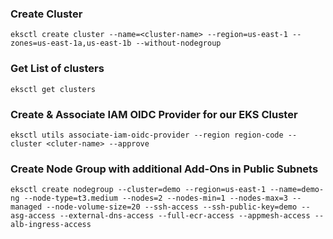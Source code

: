 ### Create Cluster

```
eksctl create cluster --name=<cluster-name> --region=us-east-1 --zones=us-east-1a,us-east-1b --without-nodegroup 
```

### Get List of clusters

```
eksctl get clusters 
```

### Create & Associate IAM OIDC Provider for our EKS Cluster

```
eksctl utils associate-iam-oidc-provider --region region-code --cluster <cluter-name> --approve
```

### Create Node Group with additional Add-Ons in Public Subnets

```
eksctl create nodegroup --cluster=demo --region=us-east-1 --name=demo-ng --node-type=t3.medium --nodes=2 --nodes-min=1 --nodes-max=3 --managed --node-volume-size=20 --ssh-access --ssh-public-key=demo --asg-access --external-dns-access --full-ecr-access --appmesh-access --alb-ingress-access 
```


